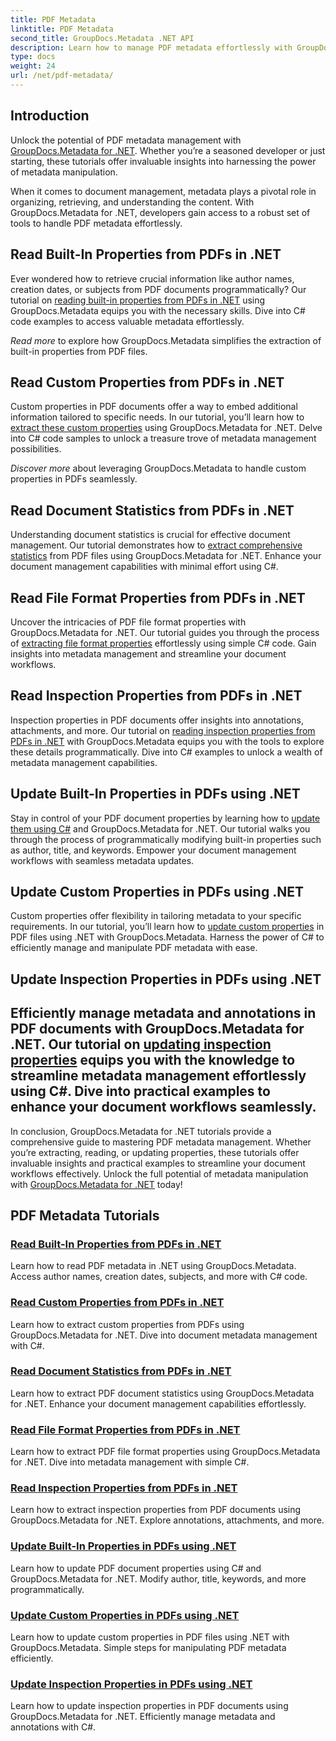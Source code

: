 ```yaml
---
title: PDF Metadata
linktitle: PDF Metadata
second_title: GroupDocs.Metadata .NET API
description: Learn how to manage PDF metadata effortlessly with GroupDocs.Metadata for .NET tutorials. Access built-in and custom properties with C# code.
type: docs
weight: 24
url: /net/pdf-metadata/
---
```

## Introduction

Unlock the potential of PDF metadata management with [GroupDocs.Metadata for .NET](https://www.groupdocs.com/products/metadata/net). Whether you’re a seasoned developer or just starting, these tutorials offer invaluable insights into harnessing the power of metadata manipulation.

When it comes to document management, metadata plays a pivotal role in organizing, retrieving, and understanding the content. With GroupDocs.Metadata for .NET, developers gain access to a robust set of tools to handle PDF metadata effortlessly.

## Read Built-In Properties from PDFs in .NET

Ever wondered how to retrieve crucial information like author names, creation dates, or subjects from PDF documents programmatically? Our tutorial on [reading built-in properties from PDFs in .NET](./read-built-in-properties-pdfs/) using GroupDocs.Metadata equips you with the necessary skills. Dive into C# code examples to access valuable metadata effortlessly.

_Read more_ to explore how GroupDocs.Metadata simplifies the extraction of built-in properties from PDF files.

## Read Custom Properties from PDFs in .NET

Custom properties in PDF documents offer a way to embed additional information tailored to specific needs. In our tutorial, you’ll learn how to [extract these custom properties](./read-custom-properties-pdfs/) using GroupDocs.Metadata for .NET. Delve into C# code samples to unlock a treasure trove of metadata management possibilities.

_Discover more_ about leveraging GroupDocs.Metadata to handle custom properties in PDFs seamlessly.

## Read Document Statistics from PDFs in .NET

Understanding document statistics is crucial for effective document management. Our tutorial demonstrates how to [extract comprehensive statistics](./read-document-statistics-pdfs/) from PDF files using GroupDocs.Metadata for .NET. Enhance your document management capabilities with minimal effort using C#.

## Read File Format Properties from PDFs in .NET

Uncover the intricacies of PDF file format properties with GroupDocs.Metadata for .NET. Our tutorial guides you through the process of [extracting file format properties](./read-file-format-properties-pdfs/) effortlessly using simple C# code. Gain insights into metadata management and streamline your document workflows.

## Read Inspection Properties from PDFs in .NET

Inspection properties in PDF documents offer insights into annotations, attachments, and more. Our tutorial on [reading inspection properties from PDFs in .NET](./read-inspection-properties-pdfs/) with GroupDocs.Metadata equips you with the tools to explore these details programmatically. Dive into C# examples to unlock a wealth of metadata management capabilities.

## Update Built-In Properties in PDFs using .NET

Stay in control of your PDF document properties by learning how to [update them using C#](./update-built-in-properties-pdfs/) and GroupDocs.Metadata for .NET. Our tutorial walks you through the process of programmatically modifying built-in properties such as author, title, and keywords. Empower your document management workflows with seamless metadata updates.

## Update Custom Properties in PDFs using .NET

Custom properties offer flexibility in tailoring metadata to your specific requirements. In our tutorial, you’ll learn how to [update custom properties](./update-custom-properties-pdfs/) in PDF files using .NET with GroupDocs.Metadata. Harness the power of C# to efficiently manage and manipulate PDF metadata with ease.

## Update Inspection Properties in PDFs using .NET

Efficiently manage metadata and annotations in PDF documents with GroupDocs.Metadata for .NET. Our tutorial on [updating inspection properties](./update-inspection-properties-pdfs/) equips you with the knowledge to streamline metadata management effortlessly using C#. Dive into practical examples to enhance your document workflows seamlessly.
----
In conclusion, GroupDocs.Metadata for .NET tutorials provide a comprehensive guide to mastering PDF metadata management. Whether you’re extracting, reading, or updating properties, these tutorials offer invaluable insights and practical examples to streamline your document workflows effectively. Unlock the full potential of metadata manipulation with [GroupDocs.Metadata for .NET](https://www.groupdocs.com/products/metadata/net) today!
## PDF Metadata Tutorials
### [Read Built-In Properties from PDFs in .NET](./read-built-in-properties-pdfs/)
Learn how to read PDF metadata in .NET using GroupDocs.Metadata. Access author names, creation dates, subjects, and more with C# code.
### [Read Custom Properties from PDFs in .NET](./read-custom-properties-pdfs/)
Learn how to extract custom properties from PDFs using GroupDocs.Metadata for .NET. Dive into document metadata management with C#.
### [Read Document Statistics from PDFs in .NET](./read-document-statistics-pdfs/)
Learn how to extract PDF document statistics using GroupDocs.Metadata for .NET. Enhance your document management capabilities effortlessly.
### [Read File Format Properties from PDFs in .NET](./read-file-format-properties-pdfs/)
Learn how to extract PDF file format properties using GroupDocs.Metadata for .NET. Dive into metadata management with simple C#.
### [Read Inspection Properties from PDFs in .NET](./read-inspection-properties-pdfs/)
Learn how to extract inspection properties from PDF documents using GroupDocs.Metadata for .NET. Explore annotations, attachments, and more.
### [Update Built-In Properties in PDFs using .NET](./update-built-in-properties-pdfs/)
Learn how to update PDF document properties using C# and GroupDocs.Metadata for .NET. Modify author, title, keywords, and more programmatically.
### [Update Custom Properties in PDFs using .NET](./update-custom-properties-pdfs/)
Learn how to update custom properties in PDF files using .NET with GroupDocs.Metadata. Simple steps for manipulating PDF metadata efficiently.
### [Update Inspection Properties in PDFs using .NET](./update-inspection-properties-pdfs/)
Learn how to update inspection properties in PDF documents using GroupDocs.Metadata for .NET. Efficiently manage metadata and annotations with C#.